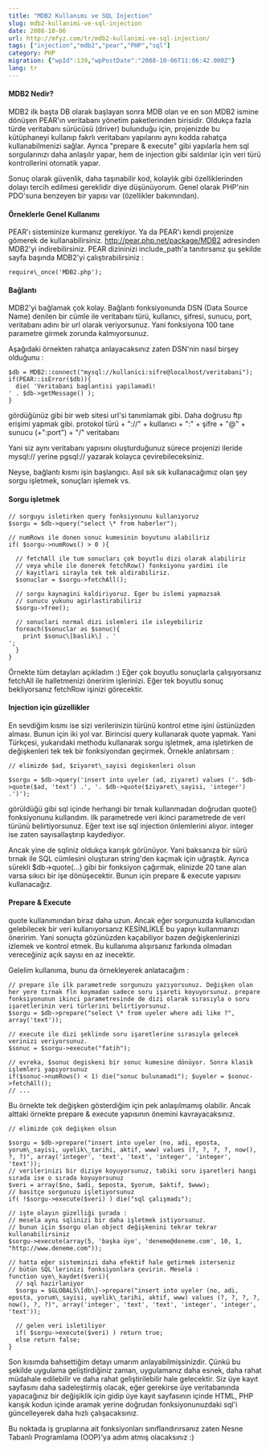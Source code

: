 ```yaml
---
title: "MDB2 Kullanımı ve SQL Injection"
slug: mdb2-kullanimi-ve-sql-injection
date: 2008-10-06
url: http://mfyz.com/tr/mdb2-kullanimi-ve-sql-injection/
tags: ["injection","mdb2","pear","PHP","sql"]
category: PHP
migration: {"wpId":139,"wpPostDate":"2008-10-06T11:06:42.000Z"}
lang: tr
---
```


#### MDB2 Nedir?

MDB2 ilk başta DB olarak başlayan sonra MDB olan ve en son MDB2 ismine dönüşen PEAR'ın veritabanı yönetim paketlerinden birisidir. Oldukça fazla türde veritabanı sürücüsü (driver) bulunduğu için, projenizde bu kütüphaneyi kullanıp fakrlı veritabanı yapılarını aynı kodda rahatça kullanabilmenizi sağlar. Ayrıca "prepare & execute" gibi yapılarla hem sql sorgularınızı daha anlaşılır yapar, hem de injection gibi saldırılar için veri türü kontrollerini otomatik yapar.

Sonuç olarak güvenlik, daha taşınabilir kod, kolaylık gibi özelliklerinden dolayı tercih edilmesi gereklidir diye düşünüyorum. Genel olarak PHP'nin PDO'suna benzeyen bir yapısı var (özellikler bakımından).

#### Örneklerle Genel Kullanımı

PEAR'ı sisteminize kurmanız gerekiyor. Ya da PEAR'ı kendi projenize gömerek de kullanabilirsiniz. http://pear.php.net/package/MDB2 adresinden MDB2'yi indirebilirsiniz. PEAR dizininizi include\_path'a tanıtırsanız şu şekilde sayfa başında MDB2'yi çalıştırabilirsiniz :

```
require\_once('MDB2.php');
```

#### Bağlantı

MDB2'yi bağlamak çok kolay. Bağlantı fonksiyonunda DSN (Data Source Name) denilen bir cümle ile veritabanı türü, kullanıcı, şifresi, sunucu, port, veritabanı adını bir url olarak veriyorsunuz. Yani fonksiyona 100 tane parametre girmek zorunda kalmıyorsunuz.

Aşağıdaki örnekten rahatça anlayacaksınız zaten DSN'nin nasıl birşey olduğunu :

```
$db = MDB2::connect("mysql://kullanici:sifre@localhost/veritabani");
if(PEAR::isError($db)){
  die( 'Veritabani baglantisi yapilamadi!   
' . $db->getMessage() );
}

```

gördüğünüz gibi bir web sitesi url'si tanımlamak gibi. Daha doğrusu ftp erişimi yapmak gibi. protokol türü + "://" + kullanıcı + ":" + şifre + "@" + sunucu (+":port") + "/" veritabanı

Yani siz aynı veritabanı yapısını oluşturduğunuz sürece projenizi ileride mysql:// yerine pgsql:// yazarak kolayca çevirebileceksiniz.

Neyse, bağlantı kısmı işin başlangıcı. Asıl sık sık kullanacağımız olan şey sorgu işletmek, sonuçları işlemek vs.

#### Sorgu işletmek

```
// sorguyu isletirken query fonksiyonunu kullanıyoruz
$sorgu = $db->query("select \* from haberler");

// numRows ile donen sonuc kumesinin boyutunu alabiliriz
if( $sorgu->numRows() > 0 ){

  // fetchAll ile tum sonucları çok boyutlu dizi olarak alabiliriz
  // veya while ile donerek fetchRow() fonksiyonu yardimi ile
  // kayitlari sirayla tek tek aldirabiliriz.
  $sonuclar = $sorgu->fetchAll();

  // sorgu kaynagini kaldiriyoruz. Eger bu islemi yapmazsak
  // sunucu yukunu agirlastirabiliriz
  $sorgu->free();

  // sonuclari normal dizi islemleri ile isleyebiliriz
  foreach($sonuclar as $sonuc){
    print $sonuc\[baslik\] . '  
';
  }
}

```

Örnekte tüm detayları açıkladım :) Eğer çok boyutlu sonuçlarla çalışıyorsanız fetchAll ile halletmenizi öneririm işlerinizi. Eğer tek boyutlu sonuç bekliyorsanız fetchRow işinizi görecektir.

#### Injection için güzellikler

En sevdiğim kısmı ise sizi verilerinizin türünü kontrol etme işini üstünüzden alması. Bunun için iki yol var. Birincisi query kullanarak quote yapmak. Yani Türkçesi, yukarıdaki methodu kullanarak sorgu işletmek, ama işletirken de değişkenleri tek tek bir fonksiyondan geçirmek. Örnekle anlatırsam :

```
// elimizde $ad, $ziyaret\_sayisi degiskenleri olsun

$sorgu = $db->query('insert into uyeler (ad, ziyaret) values ('. $db->quote($ad, 'text') .', '. $db->quote($ziyaret\_sayisi, 'integer') .')');

```

görüldüğü gibi sql içinde herhangi bir tırnak kullanmadan doğrudan quote() fonksiyonunu kullandım. ilk parametrede veri ikinci parametrede de veri türünü belirtiyorsunuz. Eğer text ise sql injection önlemlerini alıyor. integer ise zaten sayısallaştırıp kaydediyor.

Ancak yine de sqliniz oldukça karışık görünüyor. Yani baksanıza bir sürü tırnak ile SQL cümlesini oluşturan string'den kaçmak için uğraştık. Ayrıca sürekli $db->quote(...) gibi bir fonksiyon çağırmak, elinizde 20 tane alan varsa sıkıcı bir işe dönüşecektir. Bunun için prepare & execute yapısını kullanacağız.

#### Prepare & Execute

quote kullanımından biraz daha uzun. Ancak eğer sorgunuzda kullanıcıdan gelebilecek bir veri kullanıyorsanız KESİNLİKLE bu yapıyı kullanmanızı öneririm. Yani sonuçta gözünüzden kaçabiliyor bazen değişkenlerinizi izlemek ve kontrol etmek. Bu kullanıma alışırsanız farkında olmadan vereceğiniz açık sayısı en az inecektir.

Gelelim kullanıma, bunu da örnekleyerek anlatacağım :

```
// prepare ile ilk parametrede sorgunuzu yazıyorsunuz. Değişken olan her yere tırnak fln koymadan sadece soru işareti koyuyorsunuz. prepare fonksiyonunun ikinci parametresinde de dizi olarak sırasıyla o soru işaretlerinin veri türlerini belirtiyorsunuz.
$sorgu = $db->prepare("select \* from uyeler where adi like ?", array('text'));

// execute ile dizi şeklinde soru işaretlerine sırasıyla gelecek verinizi veriyorsunuz.
$sonuc = $sorgu->execute("fatih");

// evreka, $sonuc degiskeni bir sonuc kumesine dönüyor. Sonra klasik işlemleri yapıyorsunuz
if($sonuc->numRows() < 1) die("sonuc bulunamadi"); $uyeler = $sonuc->fetchAll();
// ...

```

Bu örnekte tek değişken gösterdiğim için pek anlaşılmamış olabilir. Ancak alttaki örnekte prepare & execute yapısının önemini kavrayacaksınız.

```
// elimizde çok değişken olsun

$sorgu = $db->prepare("insert into uyeler (no, adi, eposta, yorum\_sayisi, uyelik\_tarihi, aktif, www) values (?, ?, ?, ?, now(), ?, ?)", array('integer', 'text', 'text', 'integer', 'integer', 'text'));
// verilerinizi bir diziye koyuyorsunuz, tabiki soru işaretleri hangi sırada ise o sırada koyuyorsunuz
$veri = array($no, $adi, $eposta, $yorum, $aktif, $www);
// basitçe sorgunuzu işletiyorsunuz
if( !$sorgu->execute($veri) ) die("sql çalışmadı");

// işte olayın güzelliği şurada :
// mesela aynı sqlinizi bir daha işletmek istiyorsunuz.
// bunun için $sorgu olan object değişkenini tekrar tekrar kullanabilirsiniz
$sorgu->execute(array(5, 'başka üye', 'deneme@deneme.com', 10, 1, "http://www.deneme.com"));

// hatta eğer sisteminizi daha efektif hale getirmek isterseniz
// bütün SQL'lerinizi fonksiyonlara çevirin. Mesela :
function uye\_kaydet($veri){
  // sql hazirlaniyor
  $sorgu = $GLOBALS\[db\]->prepare("insert into uyeler (no, adi, eposta, yorum\_sayisi, uyelik\_tarihi, aktif, www) values (?, ?, ?, ?, now(), ?, ?)", array('integer', 'text', 'text', 'integer', 'integer', 'text'));

  // gelen veri isletiliyor
  if( $sorgu->execute($veri) ) return true;
  else return false;
}

```

Son kısımda bahsettiğim detayı umarım anlayabilmişsinizdir. Çünkü bu şekilde uygulama geliştirdiğiniz zaman, uygulamanız daha esnek, daha rahat müdahale edilebilir ve daha rahat geliştirilebilir hale gelecektir. Siz üye kayıt sayfasını daha sadeleştirmiş olacak, eğer gerekirse üye veritabanında yapacağınız bir değişiklik için gidip üye kayıt sayfasının içinde HTML, PHP karışık kodun içinde aramak yerine doğrudan fonksiyonunuzdaki sql'i güncelleyerek daha hızlı çalışacaksınız.

Bu noktada iş gruplarına ait fonksiyonları sınıflandırırsanız zaten Nesne Tabanlı Programlama (OOP)'ya adım atmış olacaksınız :)